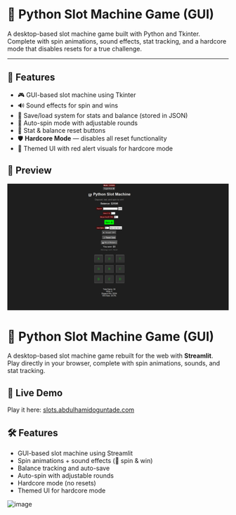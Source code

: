 # 🎰 Python Slot Machine Game (GUI)

A desktop-based slot machine game built with Python and Tkinter. Complete with spin animations, sound effects, stat tracking, and a hardcore mode that disables resets for a true challenge.

---

## 🧠 Features

- 🎮 GUI-based slot machine using Tkinter  
- 🔊 Sound effects for spin and wins  
- 🧾 Save/load system for stats and balance (stored in JSON)  
- 🔁 Auto-spin mode with adjustable rounds  
- 🧹 Stat & balance reset buttons  
- 🛡️ **Hardcore Mode** — disables all reset functionality  
- 🎨 Themed UI with red alert visuals for hardcore mode  



## 📸 Preview

![Slot Machine Screenshot](images/slot-machine-GUI.png)

# 🎰 Python Slot Machine Game (GUI)

A desktop-based slot machine game rebuilt for the web with **Streamlit**.  
Play directly in your browser, complete with spin animations, sounds, and stat tracking.  

## 🚀 Live Demo
Play it here: [slots.abdulhamidoguntade.com](https://slots.abdulhamidoguntade.com)

## 🛠 Features
- GUI-based slot machine using Streamlit
- Spin animations + sound effects (🎵 spin & win)
- Balance tracking and auto-save
- Auto-spin with adjustable rounds
- Hardcore mode (no resets)
- Themed UI for hardcore mode

<img width="1908" height="940" alt="image" src="https://github.com/user-attachments/assets/11e26b75-2966-4421-a8bd-219131f00dbb" />
